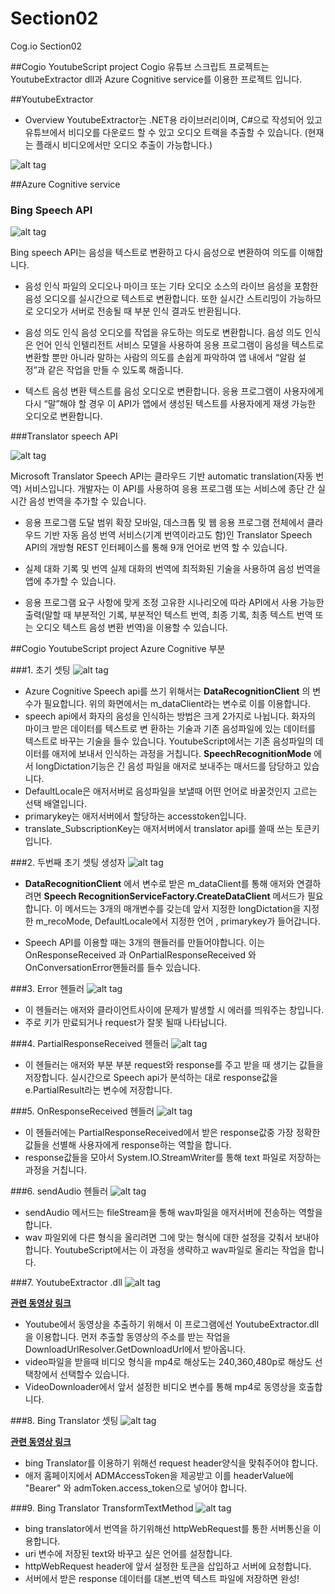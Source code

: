 # Section02
Cog.io Section02

##Cogio YoutubeScript project
Cogio 유튜브 스크립트 프로젝트는 YoutubeExtractor dll과 Azure Cognitive service를 이용한 프로젝트 입니다.

##YoutubeExtractor
 - Overview
 YoutubeExtractor는 .NET용 라이브러리이며, C#으로 작성되어 있고 유튜브에서 비디오를 다운로드 할 수 있고 오디오 트랙을 추출할 수 있습니다. (현재는 플래시 비디오에서만 오디오 추출이 가능합니다.)

 ![alt tag](https://github.com/cog-io/Section02/blob/master/picture/KakaoTalk_Photo_2016-11-11-19-35-54_11.jpeg)

##Azure Cognitive service

### Bing Speech API

 ![alt tag](https://github.com/cog-io/Section02/blob/master/picture/KakaoTalk_Photo_2016-11-11-19-42-44.jpeg)

 Bing speech API는 음성을 텍스트로 변환하고 다시 음성으로 변환하여 의도를 이해합니다.

 - 음성 인식
 파일의 오디오나 마이크 또는 기타 오디오 소스의 라이브 음성을 포함한 음성 오디오를 실시간으로 텍스트로 변환합니다. 또한 실시간 스트리밍이 가능하므로 오디오가 서버로 전송될 때 부분 인식 결과도 반환됩니다.

 - 음성 의도 인식
 음성 오디오를 작업을 유도하는 의도로 변환합니다. 음성 의도 인식은 언어 인식 인텔리전트 서비스 모델을 사용하여 응용 프로그램이 음성을 텍스트로 변환할 뿐만 아니라 말하는 사람의 의도를 손쉽게 파악하여 앱 내에서 “알람 설정”과 같은 작업을 만들 수 있도록 해줍니다.

 - 텍스트 음성 변환
 텍스트를 음성 오디오로 변환합니다. 응용 프로그램이 사용자에게 다시 “말”해야 할 경우 이 API가 앱에서 생성된 텍스트를 사용자에게 재생 가능한 오디오로 변환합니다.

###Translator speech API

![alt tag](https://github.com/cog-io/Section02/blob/master/picture/KakaoTalk_Photo_2016-11-11-19-42-26.jpeg)

Microsoft Translator Speech API는 클라우드 기반 automatic translation(자동 번역) 서비스입니다. 개발자는 이 API를 사용하여 응용 프로그램 또는 서비스에 종단 간 실시간 음성 번역을 추가할 수 있습니다.

- 응용 프로그램 도달 범위 확장
모바일, 데스크톱 및 웹 응용 프로그램 전체에서 클라우드 기반 자동 음성 번역 서비스(기계 번역이라고도 함)인 Translator Speech API의 개방형 REST 인터페이스를 통해 9개 언어로 번역 할 수 있습니다.

- 실제 대화 기록 및 번역
실제 대화의 번역에 최적화된 기술을 사용하여 음성 번역을 앱에 추가할 수 있습니다.

- 응용 프로그램 요구 사항에 맞게 조정
고유한 시나리오에 따라 API에서 사용 가능한 출력(말할 때 부분적인 기록, 부분적인 텍스트 번역, 최종 기록, 최종 텍스트 번역 또는 오디오 텍스트 음성 변환 번역)을 이용할 수 있습니다.






##Cogio YoutubeScript project Azure Cognitive 부분

###1. 초기 셋팅
![alt tag](https://github.com/cog-io/Section02/blob/master/picture/initialize.PNG)

- Azure Cognitive Speech api를 쓰기 위해서는 **DataRecognitionClient** 의 변수가 필요합니다.
 위의 화면에서는 m_dataClient라는 변수로 이를 이용합니다.
- speech api에서 화자의 음성을 인식하는 방법은 크게 2가지로 나뉩니다. 화자의 마이크 받은 데이터를 텍스트로 변 환하는 기술과 기존 음성파일에 있는 데이터를 텍스트로 바꾸는 기술을 들수 있습니다. YoutubeScript에서는 기존 음성파일의 데이터를 애저에 보내서 인식하는 과정을 거칩니다. **SpeechRecognitionMode** 에서 longDictation기능은 긴 음성 파일을 애저로 보내주는 매서드를 담당하고 있습니다.
- DefaultLocale은 애저서버로 음성파일을 보낼때 어떤 언어로 바꿀것인지 고르는 선택 배열입니다.
- primarykey는 애저서버에서 할당하는 accesstoken입니다.
- translate_SubscriptionKey는 애저서버에서 translator api를 쓸때 쓰는 토큰키입니다.

###2. 두번째 초기 셋팅 생성자
![alt tag](https://github.com/cog-io/Section02/blob/master/picture/2.PNG)

-  **DataRecognitionClient** 에서 변수로 받은 m_dataClient를 통해 애저와 연결하려면 **Speech
RecognitionServiceFactory.CreateDataClient** 메서드가 필요합니다. 이 메서드는 3개의 매개변수를 갖는데 앞서 지정한 longDictation을 지정한 m_recoMode, DefaultLocale에서 지정한 언어 , primarykey가 들어갑니다.

- Speech API를 이용할 때는 3개의 핸들러를 만들어야합니다. 이는 OnResponseReceived 과 OnPartialResponseReceived 와 OnConversationError핸들러를 들수 있습니다.

###3. Error 헨들러
![alt tag](https://github.com/cog-io/Section02/blob/master/picture/3(errorhandler).PNG)

- 이 헨들러는 애저와 클라이언트사이에 문제가 발생할 시 에러를 띄워주는 창입니다.
- 주로 키가 만료되거나 request가 잘못 될때 나타납니다.

###4. PartialResponseReceived 헨들러
![alt tag](https://github.com/cog-io/Section02/blob/master/picture/4(partialResponse).PNG)

- 이 헨들러는 애저와 부분 부분 request와 response를 주고 받을 때 생기는 값들을 저장합니다.
  실시간으로 Speech api가 분석하는 대로 response값을 e.PartialResult라는 변수에 저장합니다.

###5. OnResponseReceived 헨들러
![alt tag](https://github.com/cog-io/Section02/blob/master/picture/5(ResponseReceive).PNG)

- 이 헨들러에는 PartialResponseReceived에서 받은 response값중 가장 정확한 값들을 선별해 사용자에게 response하는 역할을 합니다.
- response값들을 모아서 System.IO.StreamWriter를 통해 text 파일로 저장하는 과정을 거칩니다.

###6. sendAudio 헨들러
![alt tag](https://github.com/cog-io/Section02/blob/master/picture/6(endAudio).PNG)

- sendAudio 메서드는 fileStream을 통해 wav파일을 애저서버에 전송하는 역할을 합니다.
- wav 파일외에 다른 형식을 올리려면 그에 맞는 형식에 대한 설정을 갖춰서 보내야합니다. YoutubeScript에서는 이 과정을 생략하고 wav파일로 올리는 작업을 합니다.

###7. YoutubeExtractor .dll
![alt tag](https://github.com/cog-io/Section02/blob/master/picture/7(youtubeextractor).PNG)

**[관련 동영상 링크](https://www.youtube.com/watch?v=TnG3urCD_m0)**

- Youtube에서 동영상을 추출하기 위해서 이 프로그램에선 YoutubeExtractor.dll을 이용합니다. 먼저 추출할 동영상의 주소를 받는 작업을 DownloadUrlResolver.GetDownloadUrl에서 받아옵니다.
- video파일을 받을때 비디오 형식을 mp4로 해상도는 240,360,480p로 해상도 선택창에서 선택할수 있습니다.
- VideoDownloader에서 앞서 설정한 비디오 변수를 통해 mp4로 동영상을 호출합니다.

###8. Bing Translator 셋팅
![alt tag](https://github.com/cog-io/Section02/blob/master/picture/9(translatorClick).PNG)

**[관련 동영상 링크](https://www.youtube.com/watch?v=b8etXQB0Sy0)**

- bing Translator를 이용하기 위해선 request header양식을 맞춰주어야 합니다.
- 애저 홈페이지에서 ADMAccessToken을 제공받고 이를 headerValue에  "Bearer" 와 admToken.access_token으로 넣어야 합니다.

###9. Bing Translator TransformTextMethod
![alt tag](https://github.com/cog-io/Section02/blob/master/picture/11(TransformTextMethod).PNG)

- bing translator에서 번역을 하기위해선 httpWebRequest를 통한 서버통신을 이용합니다.
- uri 변수에 저장된 text와 바꾸고 싶은 언어를 설정합니다.
- httpWebRequest header에 앞서 설정한 토큰을 삽입하고 서버에 요청합니다.
- 서버에서 받은 response 데이터를 대본_번역 텍스트 파일에 저장하면 완성!  
